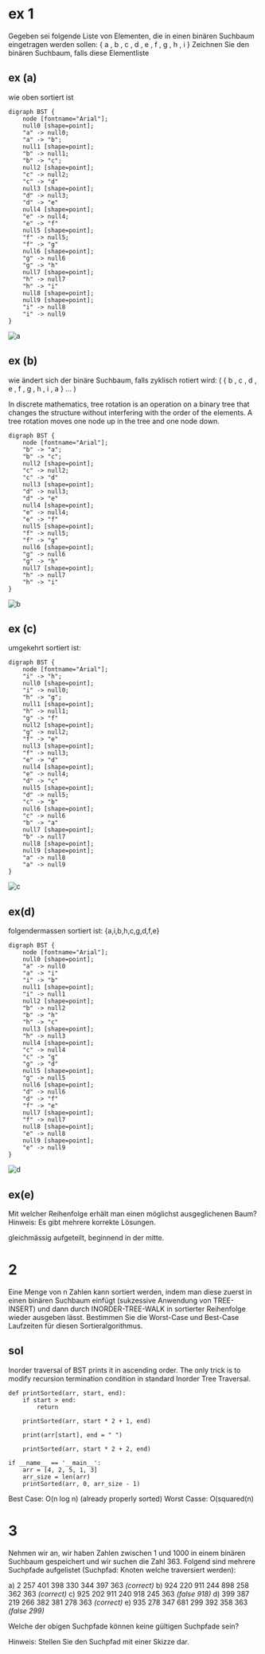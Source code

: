 # ex 1

Gegeben sei folgende Liste von Elementen, die in einen binären Suchbaum eingetragen werden sollen: { a , b , c , d , e , f , g , h , i }
Zeichnen Sie den binären Suchbaum, falls diese Elementliste

## ex (a)

wie oben sortiert ist

```
digraph BST {
    node [fontname="Arial"];
    null0 [shape=point];
    "a" -> null0;
    "a" -> "b";
    null1 [shape=point];
    "b" -> null1;
    "b" -> "c";
    null2 [shape=point];
    "c" -> null2;
    "c" -> "d"
    null3 [shape=point];
    "d" -> null3;
    "d" -> "e"
    null4 [shape=point];
    "e" -> null4;
    "e" -> "f"
    null5 [shape=point];
    "f" -> null5;
    "f" -> "g"
    null6 [shape=point];
    "g" -> null6
    "g" -> "h"
    null7 [shape=point];
    "h" -> null7
    "h" -> "i"
    null8 [shape=point];
    null9 [shape=point];
    "i" -> null8
    "i" -> null9
}
```


![a](images/a.svg)

## ex (b)

wie ändert sich der binäre Suchbaum, falls zyklisch rotiert wird:
( { b , c , d , e , f , g , h , i , a } ... )

In discrete mathematics, tree rotation is an operation on a binary tree that changes the structure without interfering with the order of the elements. A tree rotation moves one node up in the tree and one node down.

```
digraph BST {
    node [fontname="Arial"];
    "b" -> "a";
    "b" -> "c";
    null2 [shape=point];
    "c" -> null2;
    "c" -> "d"
    null3 [shape=point];
    "d" -> null3;
    "d" -> "e"
    null4 [shape=point];
    "e" -> null4;
    "e" -> "f"
    null5 [shape=point];
    "f" -> null5;
    "f" -> "g"
    null6 [shape=point];
    "g" -> null6
    "g" -> "h"
    null7 [shape=point];
    "h" -> null7
    "h" -> "i"
}
```

![b](images/b.svg)


## ex (c)

umgekehrt sortiert ist:

```
digraph BST {
    node [fontname="Arial"];
    "i" -> "h";
    null0 [shape=point];
    "i" -> null0;
    "h" -> "g";
    null1 [shape=point];
    "h" -> null1;
    "g" -> "f"
    null2 [shape=point];
    "g" -> null2;
    "f" -> "e"
    null3 [shape=point];
    "f" -> null3;
    "e" -> "d"
    null4 [shape=point];
    "e" -> null4;
    "d" -> "c"
    null5 [shape=point];
    "d" -> null5;
    "c" -> "b"
    null6 [shape=point];
    "c" -> null6
    "b" -> "a"
    null7 [shape=point];
    "b" -> null7
    null8 [shape=point];
    null9 [shape=point];
    "a" -> null8
    "a" -> null9
}
```

![c](images/c.svg)

## ex(d)

folgendermassen sortiert ist: 
{a,i,b,h,c,g,d,f,e}

```
digraph BST {
    node [fontname="Arial"];
    null0 [shape=point];
    "a" -> null0
    "a" -> "i"
    "i" -> "b"
    null1 [shape=point];
    "i" -> null1
    null2 [shape=point];
    "b" -> null2
    "b" -> "h"
    "h" -> "c"
    null3 [shape=point];
    "h" -> null3
    null4 [shape=point];
    "c" -> null4
    "c" -> "g"
    "g" -> "d"
    null5 [shape=point];
    "g" -> null5
    null6 [shape=point];
    "d" -> null6
    "d" -> "f"
    "f" -> "e"
    null7 [shape=point];
    "f" -> null7
    null8 [shape=point];
    "e" -> null8
    null9 [shape=point];
    "e" -> null9
}
```

![d](images/d.svg)

## ex(e)

Mit welcher Reihenfolge erhält man einen möglichst ausgeglichenen Baum?
Hinweis: Es gibt mehrere korrekte Lösungen.

gleichmässig aufgeteilt, beginnend in der mitte.


# 2

Eine Menge von n Zahlen kann sortiert werden, indem man diese zuerst in einen
binären Suchbaum einfügt (sukzessive Anwendung von TREE-INSERT) und dann durch INORDER-TREE-WALK in sortierter Reihenfolge wieder ausgeben lässt. Bestimmen Sie die Worst-Case und Best-Case Laufzeiten für diesen Sortieralgorithmus.

## sol

Inorder traversal of BST prints it in ascending order. The only trick is to modify recursion termination condition in standard Inorder Tree Traversal.

```
def printSorted(arr, start, end): 
    if start > end:  
        return
      
    printSorted(arr, start * 2 + 1, end) 
      
    print(arr[start], end = " ")  
      
    printSorted(arr, start * 2 + 2, end) 
  
if __name__ == '__main__': 
    arr = [4, 2, 5, 1, 3]  
    arr_size = len(arr)  
    printSorted(arr, 0, arr_size - 1)
```

Best Case: O(n log n) (already properly sorted)
Worst Casse: O(squared(n)

# 3

Nehmen wir an, wir haben Zahlen zwischen 1 und 1000 in einem binären Suchbaum gespeichert und wir suchen die Zahl 363.
Folgend sind mehrere Suchpfade aufgelistet (Suchpfad: Knoten welche traversiert werden):

a) 2 257 401 398 330 344 397 363 *(correct)*
b) 924 220 911 244 898 258 362 363 *(correct)* 
c) 925 202 911 240 918 245 363 *(false 918)*
d) 399 387 219 266 382 381 278 363 *(correct)*
e) 935 278 347 681 299 392 358 363 *(false 299)*

Welche der obigen Suchpfade können keine gültigen Suchpfade sein? 

Hinweis: Stellen Sie den Suchpfad mit einer Skizze dar.

